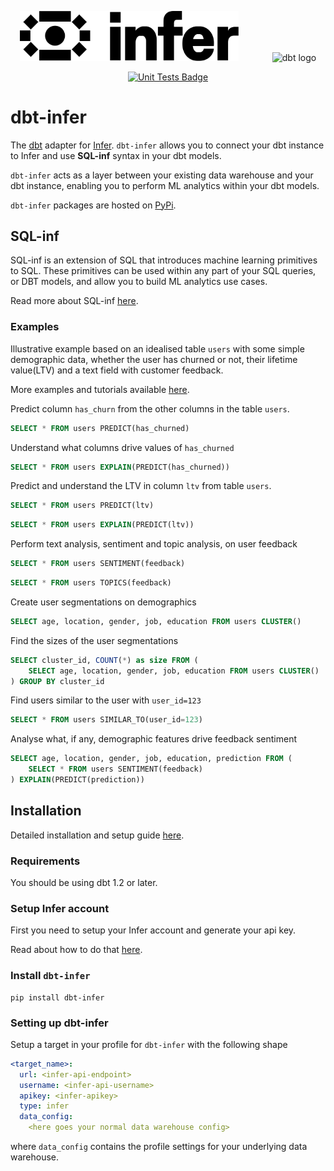 
<p align="center">
  <img src="https://raw.githubusercontent.com/inferlabs/dbt-infer/main/lockup_black.png" alt="Infer logo" width="350" style="margin-right: 50px"/>
  <img src="https://raw.githubusercontent.com/dbt-labs/dbt/ec7dee39f793aa4f7dd3dae37282cc87664813e4/etc/dbt-logo-full.svg" alt="dbt logo" width="250"/>
</p>
<p align="center">
  <a href="https://github.com/inferlabs/dbt-infer/actions/workflows/main.yml">
    <img src="https://github.com/inferlabs/dbt-infer/actions/workflows/main.yml/badge.svg?event=push" alt="Unit Tests Badge"/>
  </a>
</p>

# dbt-infer

The [dbt](https://www.getdbt.com) adapter for [Infer](https://www.getinfer.io/).
`dbt-infer` allows you to connect your dbt instance to Infer and use **SQL-inf** syntax in your dbt models.

`dbt-infer` acts as a layer between your existing data warehouse and your dbt instance, enabling you to perform
ML analytics within your dbt models.

`dbt-infer` packages are hosted on [PyPi](https://github.com/inferlabs/dbt-infer).

## SQL-inf

SQL-inf is an extension of SQL that introduces machine learning primitives to SQL.
These primitives can be used within any part of your SQL queries, or DBT models, and allow you to build ML
analytics use cases.

Read more about SQL-inf [here](https://docs.getinfer.io/docs/reference).

### Examples

Illustrative example based on an idealised table `users` with some simple demographic data, whether the user has
churned or not, their lifetime value(LTV) and a text field with customer feedback.

More examples and tutorials available [here](https://docs.getinfer.io/docs/tutorial/intro).

Predict column `has_churn` from the other columns in the table `users`.
```sql
SELECT * FROM users PREDICT(has_churned)
```

Understand what columns drive values of `has_churned`
```sql
SELECT * FROM users EXPLAIN(PREDICT(has_churned))
```

Predict and understand the LTV in column `ltv` from table `users`.
```sql
SELECT * FROM users PREDICT(ltv)
```

```sql
SELECT * FROM users EXPLAIN(PREDICT(ltv))
```

Perform text analysis, sentiment and topic analysis, on user feedback

```sql
SELECT * FROM users SENTIMENT(feedback)
```

```sql
SELECT * FROM users TOPICS(feedback)
```

Create user segmentations on demographics

```sql
SELECT age, location, gender, job, education FROM users CLUSTER()
```

Find the sizes of the user segmentations

```sql
SELECT cluster_id, COUNT(*) as size FROM (
    SELECT age, location, gender, job, education FROM users CLUSTER()
) GROUP BY cluster_id
```


Find users similar to the user with `user_id=123`

```sql
SELECT * FROM users SIMILAR_TO(user_id=123)
```

Analyse what, if any, demographic features drive feedback sentiment
```sql
SELECT age, location, gender, job, education, prediction FROM (
    SELECT * FROM users SENTIMENT(feedback)
) EXPLAIN(PREDICT(prediction))
```


## Installation

Detailed installation and setup guide [here](https://dbt.getinfer.io/docs/getting_started).

### Requirements

You should be using dbt 1.2 or later.

### Setup Infer account

First you need to setup your Infer account and generate your api key.

Read about how to do that [here](https://docs.getinfer.io/docs/reference/api).

### Install `dbt-infer`
```shell
pip install dbt-infer
```

### Setting up dbt-infer

Setup a target in your profile for `dbt-infer` with the following shape
```yaml
<target_name>:
  url: <infer-api-endpoint>
  username: <infer-api-username>
  apikey: <infer-apikey>
  type: infer
  data_config:
    <here goes your normal data warehouse config>
```
where `data_config` contains the profile settings for your underlying data warehouse.

